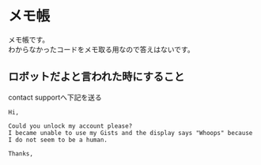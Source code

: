 # メモ帳
メモ帳です。  
わからなかったコードをメモ取る用なので答えはないです。

## ロボットだよと言われた時にすること
contact supportへ下記を送る
```
Hi,

Could you unlock my account please?
I became unable to use my Gists and the display says "Whoops" because I do not seem to be a human.

Thanks,
```
